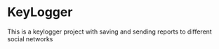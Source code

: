 # KeyLogger
This is a keylogger project with saving and sending reports to different social networks
